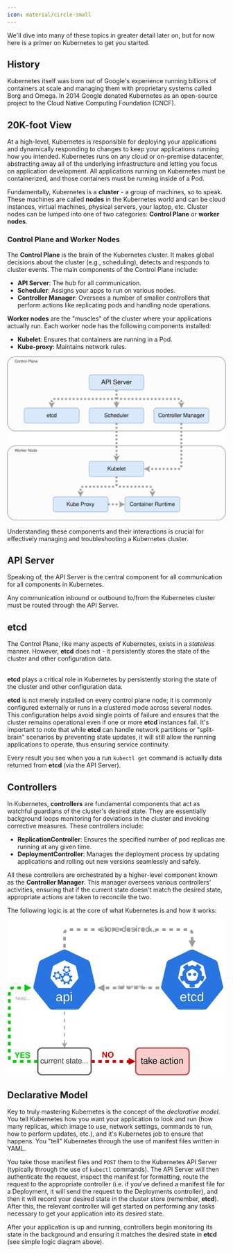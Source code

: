 ```yaml
---
icon: material/circle-small
---
```

We'll dive into many of these topics in greater detail later on, but for now here is a primer on Kubernetes to get you started.  


## History
Kubernetes itself was born out of Google's experience running billions of containers at scale and managing them with proprietary systems called Borg and Omega. In 2014 Google donated Kubernetes as an open-source project to the Cloud Native Computing Foundation (CNCF).

## 20K-foot View
At a high-level, Kubernetes is responsible for deploying your applications and dynamically responding to changes to keep your applications running how you intended. Kubernetes runs on any cloud or on-premise datacenter, abstracting away all of the underlying infrastructure and letting you focus on application development. All applications running on Kubernetes must be containerized, and those containers must be running inside of a Pod.  

Fundamentally, Kubernetes is a **cluster** - a group of machines, so to speak. These machines are called **nodes** in the Kubernetes world and can be cloud instances, virtual machines, physical servers, your laptop, etc.  Cluster nodes can be lumped into one of two categories: **Control Plane** or **worker nodes**.

<h3>Control Plane and Worker Nodes</h3>

The **Control Plane** is the brain of the Kubernetes cluster. It makes global decisions about the cluster (e.g., scheduling), detects and responds to cluster events. The main components of the Control Plane include:

- **API Server**: The hub for all communication.
- **Scheduler**: Assigns your apps to run on various nodes.
- **Controller Manager**: Oversees a number of smaller controllers that perform actions like replicating pods and handling node operations.

**Worker nodes** are the "muscles" of the cluster where your applications actually run. Each worker node has the following components installed:

- **Kubelet**: Ensures that containers are running in a Pod.
- **Kube-proxy**: Maintains network rules.

![overview](../../images/overview.svg)

Understanding these components and their interactions is crucial for effectively managing and troubleshooting a Kubernetes cluster.


## API Server
Speaking of, the API Server is the central component for all communication for all components in Kubernetes.  

Any communication inbound or outbound to/from the Kubernetes cluster must be routed through the API Server.

## etcd
The Control Plane, like many aspects of Kubernetes, exists in a *stateless* manner. However, **etcd** does not - it persistently stores the state of the cluster and other configuration data.  
<br>

**etcd** plays a critical role in Kubernetes by persistently storing the state of the cluster and other configuration data.
<br>

**etcd** is not merely installed on every control plane node; it is commonly configured externally or runs in a clustered mode across several nodes. This configuration helps avoid single points of failure and ensures that the cluster remains operational even if one or more **etcd** instances fail. It's important to note that while **etcd** can handle network partitions or "split-brain" scenarios by preventing state updates, it will still allow the running applications to operate, thus ensuring service continuity.
<br>

Every result you see when you a run `kubectl get` command is actually data returned from **etcd** (via the API Server).

## Controllers
In Kubernetes, **controllers** are fundamental components that act as watchful guardians of the cluster's desired state. They are essentially background loops monitoring for deviations in the cluster and invoking corrective measures. These controllers include:

- **ReplicationController**: Ensures the specified number of pod replicas are running at any given time.
- **DeploymentController**: Manages the deployment process by updating applications and rolling out new versions seamlessly and safely.

All these controllers are orchestrated by a higher-level component known as the **Controller Manager**. This manager oversees various controllers' activities, ensuring that if the current state doesn't match the desired state, appropriate actions are taken to reconcile the two.


The following logic is at the core of what Kubernetes is and how it works:  

![control-loops](../../images/control-loops.svg)

## Declarative Model
Key to truly mastering Kubernetes is the concept of the *declarative model*. You tell Kubernetes how you want your application to look and run (how many replicas, which image to use, network settings, commands to run, how to perform updates, etc.), and it's Kubernetes job to ensure that happens. You "tell" Kubernetes through the use of manifest files written in YAML.  

You take those manifest files and `POST` them to the Kubernetes API Server (typically through the use of `kubectl` commands). The API Server will then authenticate the request, inspect the manifest for formatting, route the request to the appropriate controller (i.e. if you've defined a manifest file for a Deployment, it will send the request to the Deployments controller), and then it will record your desired state in the cluster store (remember, **etcd**). After this, the relevant controller will get started on performing any tasks necessary to get your application into its desired state.  

After your application is up and running, controllers begin monitoring its state in the background and ensuring it matches the desired state in **etcd** (see simple logic diagram above).